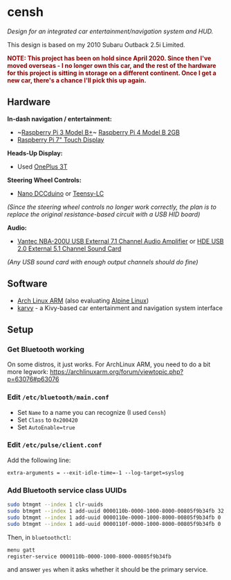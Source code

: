 censh
=====

_Design for an integrated car entertainment/navigation system and HUD._

This design is based on my 2010 Subaru Outback 2.5i Limited.


<div style="color: #880000; font-weight: bold">NOTE: This project has been on hold since April 2020. Since then I've moved overseas - I no longer own this car, and the rest of the hardware for this project is sitting in storage on a different continent. Once I get a new car, there's a chance I'll pick this up again.</div>


Hardware
--------

**In-dash navigation / entertainment:**
- ~[Raspberry Pi 3 Model B+](https://www.raspberrypi.org/products/raspberry-pi-3-model-b-plus/)~ [Raspberry Pi 4 Model B 2GB](https://www.raspberrypi.org/products/raspberry-pi-4-model-b)
- [Raspberry Pi 7" Touch Display](https://www.raspberrypi.org/products/raspberry-pi-touch-display/)

**Heads-Up Display:**
- Used [OnePlus 3T](https://oneplus.net/3t)

**Steering Wheel Controls:**
- [Nano DCCduino](http://arduinolearning.com/hardware/dccduino-arduino-nano-clone.php) or [Teensy-LC](https://www.pjrc.com/store/teensylc.html)

_(Since the steering wheel controls no longer work correctly, the plan is to replace the original resistance-based circuit with a USB HID board)_

**Audio:**
- [Vantec NBA-200U USB External 7.1 Channel Audio Amplifier](https://smile.amazon.com/Vantec-NBA-200U-External-Channel-Adapter/dp/B004HXGJ3S/ref=pd_sim_147_25?_encoding=UTF8&pd_rd_i=B004HXGJ3S&pd_rd_r=FZG4H7Z0KSB70M6TDVZA&pd_rd_w=hMcMF&pd_rd_wg=r5uUV&psc=1&refRID=FZG4H7Z0KSB70M6TDVZA) or [HDE USB 2.0 External 5.1 Channel Sound Card](https://smile.amazon.com/HDE-External-Channel-Surround-Optical/dp/B009NVS6KS/ref=sr_1_39?ie=UTF8&qid=1522769910&sr=8-39&keywords=usb+surround+sound+adapter)

_(Any USB sound card with enough output channels should do fine)_


Software
--------

- [Arch Linux ARM](https://archlinuxarm.org/platforms/armv8/broadcom/raspberry-pi-3) (also evaluating [Alpine Linux](https://wiki.alpinelinux.org/wiki/Raspberry_Pi))
- [karvy](https://github.com/whitelynx/karvy) - a Kivy-based car entertainment and navigation system interface


Setup
-----

### Get Bluetooth working

On some distros, it just works. For ArchLinux ARM, you need to do a bit more legwork: https://archlinuxarm.org/forum/viewtopic.php?p=63076#p63076


### Edit `/etc/bluetooth/main.conf`

- Set `Name` to a name you can recognize (I used `Censh`)
- Set `Class` to `0x200420`
- Set `AutoEnable=true`


### Edit `/etc/pulse/client.conf`

Add the following line:
```
extra-arguments = --exit-idle-time=-1 --log-target=syslog
```


### Add Bluetooth service class UUIDs

```sh
sudo btmgmt --index 1 clr-uuids
sudo btmgmt --index 1 add-uuid 0000110b-0000-1000-8000-00805f9b34fb 32  # A2DP AudioSink
sudo btmgmt --index 1 add-uuid 0000110e-0000-1000-8000-00805f9b34fb 0   # AVRCP A/V_RemoteControl
sudo btmgmt --index 1 add-uuid 0000110f-0000-1000-8000-00805f9b34fb 0   # AVRCP A/V_RemoteControlController
```

Then, in `bluetoothctl`:
```sh
menu gatt
register-service 0000110b-0000-1000-8000-00805f9b34fb
```
and answer `yes` when it asks whether it should be the primary service.
